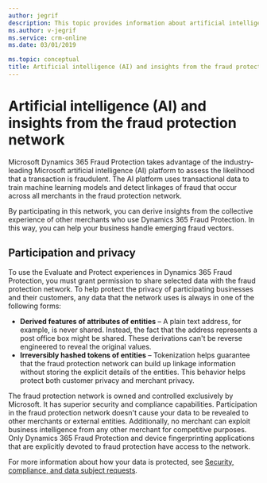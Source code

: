 ```yaml
---
author: jegrif
description: This topic provides information about artificial intelligence (AI) and insights from the fraud protection network in Microsoft Dynamics 365 Fraud Protection.
ms.author: v-jegrif
ms.service: crm-online
ms.date: 03/01/2019

ms.topic: conceptual
title: Artificial intelligence (AI) and insights from the fraud protection network
---
```



# Artificial intelligence (AI) and insights from the fraud protection network

Microsoft Dynamics 365 Fraud Protection takes advantage of the industry-leading Microsoft artificial intelligence (AI) platform to assess the likelihood that a transaction is fraudulent. The AI platform uses transactional data to train machine learning models and detect linkages of fraud that occur across all merchants in the fraud protection network.

By participating in this network, you can derive insights from the collective experience of other merchants who use Dynamics 365 Fraud Protection. In this way, you can help your business handle emerging fraud vectors.

## Participation and privacy

To use the Evaluate and Protect experiences in Dynamics 365 Fraud Protection, you must grant permission to share selected data with the fraud protection network. To help protect the privacy of participating businesses and their customers, any data that the network uses is always in one of the following forms:

- **Derived features of attributes of entities** – A plain text address, for example, is never shared. Instead, the fact that the address represents a post office box might be shared. These derivations can't be reverse engineered to reveal the original values.
- **Irreversibly hashed tokens of entities** – Tokenization helps guarantee that the fraud protection network can build up linkage information without storing the explicit details of the entities. This behavior helps protect both customer privacy and merchant privacy.

The fraud protection network is owned and controlled exclusively by Microsoft. It has superior security and compliance capabilities. Participation in the fraud protection network doesn't cause your data to be revealed to other merchants or external entities. Additionally, no merchant can exploit business intelligence from any other merchant for competitive purposes. Only Dynamics 365 Fraud Protection and device fingerprinting applications that are explicitly devoted to fraud protection have access to the network.

For more information about how your data is protected, see [Security, compliance, and data subject requests](security-compliance.md).
